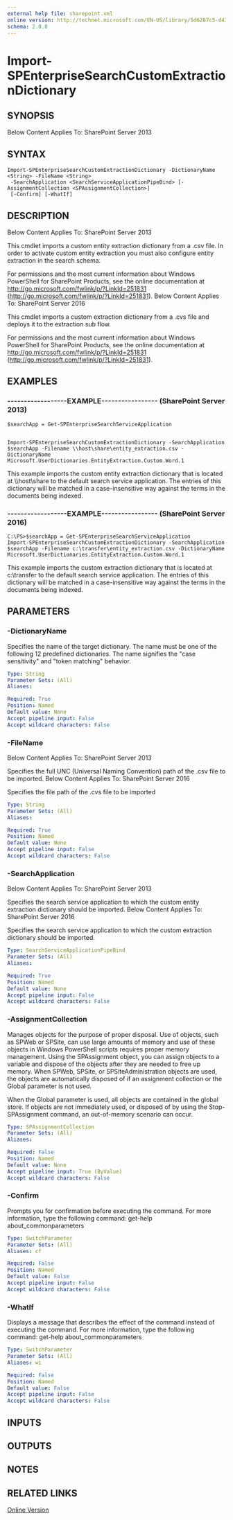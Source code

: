```yaml
---
external help file: sharepoint.xml
online version: http://technet.microsoft.com/EN-US/library/5d6287c5-d439-4233-9ddb-9ee19f2d2112(Office.15).aspx
schema: 2.0.0
---
```


# Import-SPEnterpriseSearchCustomExtractionDictionary

## SYNOPSIS
Below Content Applies To: SharePoint Server 2013

## SYNTAX

```
Import-SPEnterpriseSearchCustomExtractionDictionary -DictionaryName <String> -FileName <String>
 -SearchApplication <SearchServiceApplicationPipeBind> [-AssignmentCollection <SPAssignmentCollection>]
 [-Confirm] [-WhatIf]
```

## DESCRIPTION
Below Content Applies To: SharePoint Server 2013

This cmdlet imports a custom entity extraction dictionary from a .csv file.
In order to activate custom entity extraction you must also configure entity extraction in the search schema.

For permissions and the most current information about Windows PowerShell for SharePoint Products, see the online documentation at http://go.microsoft.com/fwlink/p/?LinkId=251831 (http://go.microsoft.com/fwlink/p/?LinkId=251831).
Below Content Applies To: SharePoint Server 2016

This cmdlet imports a custom extraction dictionary from a .cvs file and deploys it to the extraction sub flow.

For permissions and the most current information about Windows PowerShell for SharePoint Products, see the online documentation at http://go.microsoft.com/fwlink/p/?LinkId=251831 (http://go.microsoft.com/fwlink/p/?LinkId=251831).

## EXAMPLES

### ------------------EXAMPLE----------------- (SharePoint Server 2013)
```
$searchApp = Get-SPEnterpriseSearchServiceApplication


Import-SPEnterpriseSearchCustomExtractionDictionary -SearchApplication $searchApp -Filename \\host\share\entity_extraction.csv -DictionaryName Microsoft.UserDictionaries.EntityExtraction.Custom.Word.1
```

This example imports the custom entity extraction dictionary that is located at \\\\host\share to the default search service application.
The entries of this dictionary will be matched in a case-insensitive way against the terms in the documents being indexed.

### ------------------EXAMPLE----------------- (SharePoint Server 2016)
```
C:\PS>$searchApp = Get-SPEnterpriseSearchServiceApplication
Import-SPEnterpriseSearchCustomExtractionDictionary -SearchApplication $searchApp -Filename c:\transfer\entity_extraction.csv -DictionaryName Microsoft.UserDictionaries.EntityExtraction.Custom.Word.1
```

This example imports the custom extraction dictionary that is located at c:\transfer to the default search service application.
The entries of this dictionary will be matched in a case-insensitive way against the terms in the documents being indexed.

## PARAMETERS

### -DictionaryName
Specifies the name of the target dictionary.
The name must be one of the following 12 predefined dictionaries.
The name signifies the "case sensitivity" and "token matching" behavior.

```yaml
Type: String
Parameter Sets: (All)
Aliases: 

Required: True
Position: Named
Default value: None
Accept pipeline input: False
Accept wildcard characters: False
```

### -FileName
Below Content Applies To: SharePoint Server 2013

Specifies the full UNC (Universal Naming Convention) path of the .csv file to be imported.
Below Content Applies To: SharePoint Server 2016

Specifies the file path of the .cvs file to be imported

```yaml
Type: String
Parameter Sets: (All)
Aliases: 

Required: True
Position: Named
Default value: None
Accept pipeline input: False
Accept wildcard characters: False
```

### -SearchApplication
Below Content Applies To: SharePoint Server 2013

Specifies the search service application to which the custom entity extraction dictionary should be imported.
Below Content Applies To: SharePoint Server 2016

Specifies the search service application to which the custom extraction dictionary should be imported.

```yaml
Type: SearchServiceApplicationPipeBind
Parameter Sets: (All)
Aliases: 

Required: True
Position: Named
Default value: None
Accept pipeline input: False
Accept wildcard characters: False
```

### -AssignmentCollection
Manages objects for the purpose of proper disposal.
Use of objects, such as SPWeb or SPSite, can use large amounts of memory and use of these objects in Windows PowerShell scripts requires proper memory management.
Using the SPAssignment object, you can assign objects to a variable and dispose of the objects after they are needed to free up memory.
When SPWeb, SPSite, or SPSiteAdministration objects are used, the objects are automatically disposed of if an assignment collection or the Global parameter is not used.

When the Global parameter is used, all objects are contained in the global store.
If objects are not immediately used, or disposed of by using the Stop-SPAssignment command, an out-of-memory scenario can occur.

```yaml
Type: SPAssignmentCollection
Parameter Sets: (All)
Aliases: 

Required: False
Position: Named
Default value: None
Accept pipeline input: True (ByValue)
Accept wildcard characters: False
```

### -Confirm
Prompts you for confirmation before executing the command.
For more information, type the following command: get-help about_commonparameters

```yaml
Type: SwitchParameter
Parameter Sets: (All)
Aliases: cf

Required: False
Position: Named
Default value: False
Accept pipeline input: False
Accept wildcard characters: False
```

### -WhatIf
Displays a message that describes the effect of the command instead of executing the command.
For more information, type the following command: get-help about_commonparameters

```yaml
Type: SwitchParameter
Parameter Sets: (All)
Aliases: wi

Required: False
Position: Named
Default value: False
Accept pipeline input: False
Accept wildcard characters: False
```

## INPUTS

## OUTPUTS

## NOTES

## RELATED LINKS

[Online Version](http://technet.microsoft.com/EN-US/library/5d6287c5-d439-4233-9ddb-9ee19f2d2112(Office.15).aspx)

